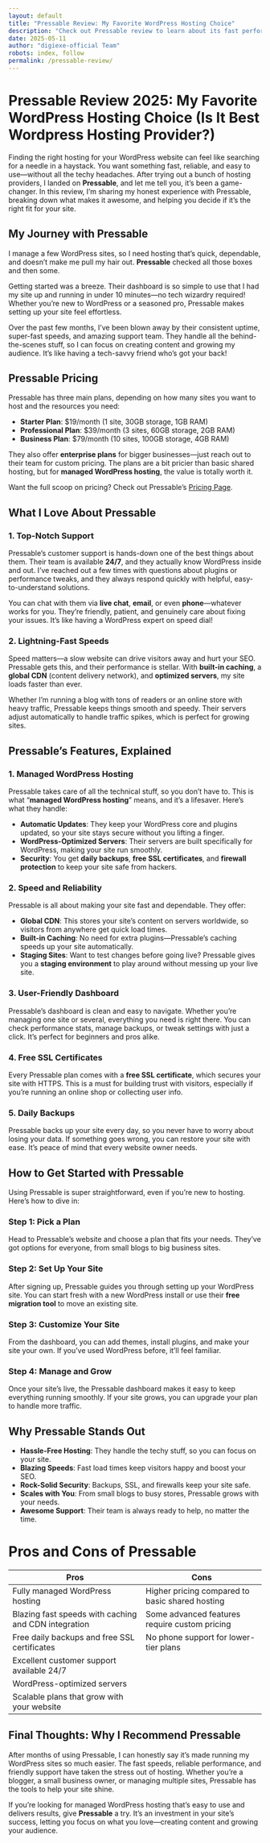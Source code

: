 ```yaml
---
layout: default
title: "Pressable Review: My Favorite WordPress Hosting Choice"
description: "Check out Pressable review to learn about its fast performance, excellent support, pricing, and features. Is Pressable the right managed WordPress hosting for you?"
date: 2025-05-11
author: "digiexe-official Team"
robots: index, follow
permalink: /pressable-review/
---
```



# Pressable Review 2025: My Favorite WordPress Hosting Choice (Is It Best Wordpress Hosting Provider?)

Finding the right hosting for your WordPress website can feel like searching for a needle in a haystack. You want something fast, reliable, and 
easy to use—without all the techy headaches. After trying out a bunch of hosting providers, I landed on **Pressable**, and let me tell you, it’s been a game-changer. In this review, I’m sharing my honest experience with Pressable, breaking down what makes it awesome, and helping you decide if it’s the right fit for your site.

## My Journey with Pressable

I manage a few WordPress sites, so I need hosting that’s quick, dependable, and doesn’t make me pull my hair out. **Pressable** checked all those boxes and then some. 

Getting started was a breeze. Their dashboard is so simple to use that I had my site up and running in under 10 minutes—no tech wizardry required! Whether you’re new to WordPress or a seasoned pro, Pressable makes setting up your site feel effortless.

Over the past few months, I’ve been blown away by their consistent uptime, super-fast speeds, and amazing support team. They handle all the behind-the-scenes stuff, so I can focus on creating content and growing my audience. It’s like having a tech-savvy friend who’s got your back!

## Pressable Pricing

Pressable has three main plans, depending on how many sites you want to host and the resources you need:

- **Starter Plan**: $19/month (1 site, 30GB storage, 1GB RAM)
- **Professional Plan**: $39/month (3 sites, 60GB storage, 2GB RAM)
- **Business Plan**: $79/month (10 sites, 100GB storage, 4GB RAM)

They also offer **enterprise plans** for bigger businesses—just reach out to their team for custom pricing. The plans are a bit pricier than basic shared hosting, but for **managed WordPress hosting**, the value is totally worth it.

Want the full scoop on pricing? Check out Pressable’s [Pricing Page](https://pressable.com/pricing/).

## What I Love About Pressable

### 1. Top-Notch Support

Pressable’s customer support is hands-down one of the best things about them. Their team is available **24/7**, and they actually know WordPress inside and out. I’ve reached out a few times with questions about plugins or performance tweaks, and they always respond quickly with helpful, easy-to-understand solutions.

You can chat with them via **live chat**, **email**, or even **phone**—whatever works for you. They’re friendly, patient, and genuinely care about fixing your issues. It’s like having a WordPress expert on speed dial!

### 2. Lightning-Fast Speeds

Speed matters—a slow website can drive visitors away and hurt your SEO. Pressable gets this, and their performance is stellar. With **built-in caching**, a **global CDN** (content delivery network), and **optimized servers**, my site loads faster than ever.

Whether I’m running a blog with tons of readers or an online store with heavy traffic, Pressable keeps things smooth and speedy. Their servers adjust automatically to handle traffic spikes, which is perfect for growing sites.

## Pressable’s Features, Explained

### 1. Managed WordPress Hosting

Pressable takes care of all the technical stuff, so you don’t have to. This is what “**managed WordPress hosting**” means, and it’s a lifesaver. Here’s what they handle:

- **Automatic Updates**: They keep your WordPress core and plugins updated, so your site stays secure without you lifting a finger.
- **WordPress-Optimized Servers**: Their servers are built specifically for WordPress, making your site run smoothly.
- **Security**: You get **daily backups**, **free SSL certificates**, and **firewall protection** to keep your site safe from hackers.

### 2. Speed and Reliability

Pressable is all about making your site fast and dependable. They offer:

- **Global CDN**: This stores your site’s content on servers worldwide, so visitors from anywhere get quick load times.
- **Built-in Caching**: No need for extra plugins—Pressable’s caching speeds up your site automatically.
- **Staging Sites**: Want to test changes before going live? Pressable gives you a **staging environment** to play around without messing up your live site.

### 3. User-Friendly Dashboard

Pressable’s dashboard is clean and easy to navigate. Whether you’re managing one site or several, everything you need is right there. You can check performance stats, manage backups, or tweak settings with just a click. It’s perfect for beginners and pros alike.

### 4. Free SSL Certificates

Every Pressable plan comes with a **free SSL certificate**, which secures your site with HTTPS. This is a must for building trust with visitors, especially if you’re running an online shop or collecting user info.

### 5. Daily Backups

Pressable backs up your site every day, so you never have to worry about losing your data. If something goes wrong, you can restore your site with ease. It’s peace of mind that every website owner needs.

## How to Get Started with Pressable

Using Pressable is super straightforward, even if you’re new to hosting. Here’s how to dive in:

### Step 1: Pick a Plan
Head to Pressable’s website and choose a plan that fits your needs. They’ve got options for everyone, from small blogs to big business sites.

### Step 2: Set Up Your Site
After signing up, Pressable guides you through setting up your WordPress site. You can start fresh with a new WordPress install or use their **free migration tool** to move an existing site.

### Step 3: Customize Your Site
From the dashboard, you can add themes, install plugins, and make your site your own. If you’ve used WordPress before, it’ll feel familiar.

### Step 4: Manage and Grow
Once your site’s live, the Pressable dashboard makes it easy to keep everything running smoothly. If your site grows, you can upgrade your plan to handle more traffic.

## Why Pressable Stands Out

- **Hassle-Free Hosting**: They handle the techy stuff, so you can focus on your site.
- **Blazing Speeds**: Fast load times keep visitors happy and boost your SEO.
- **Rock-Solid Security**: Backups, SSL, and firewalls keep your site safe.
- **Scales with You**: From small blogs to busy stores, Pressable grows with your needs.
- **Awesome Support**: Their team is always ready to help, no matter the time.


# Pros and Cons of Pressable

| **Pros**                                             | **Cons**                                         |
|------------------------------------------------------|--------------------------------------------------|
| Fully managed WordPress hosting                     | Higher pricing compared to basic shared hosting  |
| Blazing fast speeds with caching and CDN integration | Some advanced features require custom pricing    |
| Free daily backups and free SSL certificates        | No phone support for lower-tier plans            |
| Excellent customer support available 24/7            |               |
| WordPress-optimized servers                         |                                                    |
| Scalable plans that grow with your website          |                                                    |


## Final Thoughts: Why I Recommend Pressable

After months of using Pressable, I can honestly say it’s made running my WordPress sites so much easier. The fast speeds, reliable performance, and friendly support have taken the stress out of hosting. Whether you’re a blogger, a small business owner, or managing multiple sites, Pressable has the tools to help your site shine.

If you’re looking for managed WordPress hosting that’s easy to use and delivers results, give **Pressable** a try. It’s an investment in your site’s success, letting you focus on what you love—creating content and growing your audience.
